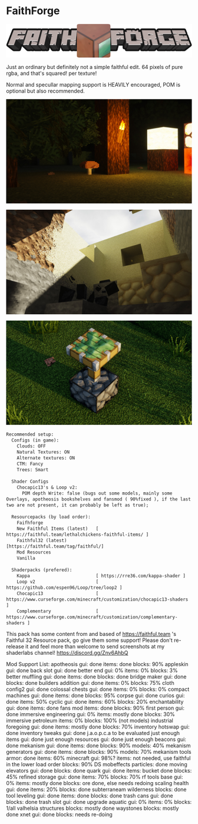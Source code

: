 # FaithForge
<p align="center">
  <img src="github.png">
</p>
Just an ordinary but definitely not a simple faithful edit. 64 pixels of pure rgba, and that's squared! per texture!

Normal and specullar mapping support is HEAVILY encouraged, POM is optional but also recommended.

<p align="center">
  <img src="screen2.jpg">
</p>

<p align="center">
  <img src="screen3.jpg">
</p>

<p align="center">
  <img src="screen4.jpg">
</p>

    Recommended setup:
      Configs (in game):
        Clouds: OFF
        Natural Textures: ON
        Alternate textures: ON
        CTM: Fancy
        Trees: Smart

      Shader Configs
        Chocapic13's & Loop v2:
          POM depth Write: false (bugs out some models, mainly some Overlays, apotheosis bookshelves and fansmod ( 90%fixed ), if the last two are not present, it can probably be left as true);

      Resourcepacks (by load order):
        Faifhforge
        New Faithful Items (latest)   [ https://faithful.team/lethalchickens-faithful-items/ ]
        Faithful32 (latest)           [https://faithful.team/tag/faithful/]
        Mod Resources
        Vanilla
      
      Shaderpacks (prefered):
        Kappa                         [ https://rre36.com/kappa-shader ]
        Loop v2                       [ https://github.com/espen96/Loop/tree/loop2 ]
        Chocapic13                    [ https://www.curseforge.com/minecraft/customization/chocapic13-shaders ]
        Complementary                 [ https://www.curseforge.com/minecraft/customization/complementary-shaders ]

This pack has some content from and based of https://faithful.team 's Faithful 32 Resource pack, go give them some support!
Please don't re-release it and feel more than welcome to send screenshots at my shaderlabs channel! https://discord.gg/Znv6AhbQ

Mod Support List:
    apotheosis
        gui: done
        items: done
        blocks: 90%
    appleskin
        gui: done
    back slot
        gui: done
    better end
        gui: 0%
        items: 0%
        blocks: 3%
    better muffling
        gui: done
        items: done
        blocks: done
    bridge maker
        gui: done
        blocks: done
    builders addition
        gui: done
        items: 0%
        blocks: 75%
    cloth config2
        gui: done
    colossal chests
        gui: done
        items: 0%
        blocks: 0%
    compact machines
        gui: done
        items: done
        blocks: 95%
    corpse
        gui: done
    curios
        gui: done
        items: 50%
    cyclic
        gui: done
        items: 60%
        blocks: 20%
    enchantability
        gui: done
        items: done
    fans mod
        items: done
        blocks: 90%
    first person
        gui: done
    immersive engineering
        gui: 0%
        items: mostly done
        blocks: 30%
    immersive petroleum
        items: 0%
        blocks: 100% (not models)
    industrial foregoing
        gui: done
        items: mostly done
        blocks: 70%
    inventory hotswap
        gui: done
    inventory tweaks
        gui: done
    j.a.o.p.c.a
        to be evaluated
    just enough items
        gui: done
    just enough resources
        gui: done
    just enough beacons
        gui: done
    mekanism
        gui: done
        items: done
        blocks: 90%
        models: 40%
    mekanism generators
        gui: done
        items: done
        blocks: 90%
        models: 70%
    mekanism tools
        armor: done
        items: 60%
    minecraft
        gui: 98%?
        items: not needed, use faithful in the lower load order
        blocks: 90%
    DS mobeffects
        particles: done
    moving elevators
        gui: done
        blocks: done
    quark
        gui: done
        items: bucket done
        blocks: 45%
    refined storage
        gui: done
        items: 70%
        blocks: 70%
    rf tools base
        gui: 0%
        items: mostly done
        blocks: ore done, else needs redoing
    scaling health
        gui: done
        items: 20%
        blocks: done
    subterraneam wilderness
        blocks: done
    tool leveling
        gui: done
        items: done
        blocks: done
    trash cans
        gui: done
        blocks: done
    trash slot
        gui: done
    upgrade aquatic
        gui: 0%
        items: 0%
        blocks: 1/all
    valhelsia structures
        blocks: mostly done
    waystones
        blocks: mostly done
    xnet
        gui: done
        blocks: needs re-doing